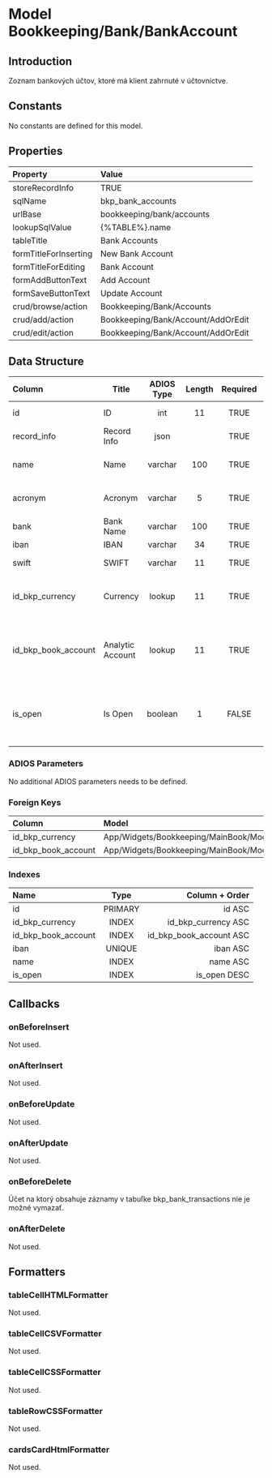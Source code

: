 # Model Bookkeeping/Bank/BankAccount

## Introduction

Zoznam bankových účtov, ktoré má klient zahrnuté v účtovníctve.

## Constants

No constants are defined for this model.

## Properties

| Property              | Value                              |
| :-------------------- | :--------------------------------- |
| storeRecordInfo       | TRUE                               |
| sqlName               | bkp_bank_accounts                  |
| urlBase               | bookkeeping/bank/accounts          |
| lookupSqlValue        | {%TABLE%}.name                     |
| tableTitle            | Bank Accounts                      |
| formTitleForInserting | New Bank Account                   |
| formTitleForEditing   | Bank Account                       |
| formAddButtonText     | Add Account                        |
| formSaveButtonText    | Update Account                     |
| crud/browse/action    | Bookkeeping/Bank/Accounts          |
| crud/add/action       | Bookkeeping/Bank/Account/AddOrEdit |
| crud/edit/action      | Bookkeeping/Bank/Account/AddOrEdit |

## Data Structure

| Column              | Title            | ADIOS Type | Length | Required | Notes                                                      |
| :------------------ | ---------------- | :--------: | :----: | :------: | :--------------------------------------------------------- |
| id                  | ID               |    int     |   11   |   TRUE   | Unique record ID                                       |
| record_info         | Record Info      |    json    |        |   TRUE   |                                                            |
| name                | Name             |  varchar   |  100   |   TRUE   | Názov bankového účtu                                       |
| acronym             | Acronym          |  varchar   |   5    |   TRUE   | Skratka  bankového účtu                                    |
| bank                | Bank Name        |  varchar   |  100   |   TRUE   | Názov banky                                                |
| iban                | IBAN             |  varchar   |   34   |   TRUE   | IBAN účtu                                                  |
| swift               | SWIFT            |  varchar   |   11   |   TRUE   | SWIFT banky                                                |
| id_bkp_currency     | Currency         |   lookup   |   11   |   TRUE   | ID meny v ktorej je bankový účet vedený                    |
| id_bkp_book_account | Analytic Account |   lookup   |   11   |   TRUE   | ID analytického účtu na ktorom je bankový účet vedený      |
| is_open             | Is Open          |  boolean   |   1    |  FALSE   | Príznak, či je bankový účet otvorený a môže sa naň účtovať |

### ADIOS Parameters

No additional ADIOS parameters needs to be defined.

### Foreign Keys

| Column              | Model                                                    | Relation | OnUpdate | OnDelete |
| :------------------ | :------------------------------------------------------- | :------: | -------- | -------- |
| id_bkp_currency     | App/Widgets/Bookkeeping/MainBook/Models/AccountingPeriod |   1:N    | Cascade  | Restrict |
| id_bkp_book_account | App/Widgets/Bookkeeping/MainBook/Models/BookAccount      |   1:N    | Cascade  | Restrict |

### Indexes

| Name                |  Type   |          Column + Order |
| :------------------ | :-----: | ----------------------: |
| id                  | PRIMARY |                  id ASC |
| id_bkp_currency     |  INDEX  |     id_bkp_currency ASC |
| id_bkp_book_account |  INDEX  | id_bkp_book_account ASC |
| iban                | UNIQUE  |                iban ASC |
| name                |  INDEX  |                name ASC |
| is_open             |  INDEX  |            is_open DESC |

## Callbacks

### onBeforeInsert
Not used.

### onAfterInsert
Not used.

### onBeforeUpdate
Not used.

### onAfterUpdate
Not used.

### onBeforeDelete
Účet na ktorý obsahuje záznamy v tabuľke bkp_bank_transactions nie je možné vymazať.

### onAfterDelete
Not used.

## Formatters

### tableCellHTMLFormatter
Not used.

### tableCellCSVFormatter
Not used.

### tableCellCSSFormatter
Not used.

### tableRowCSSFormatter
Not used.

### cardsCardHtmlFormatter
Not used.
